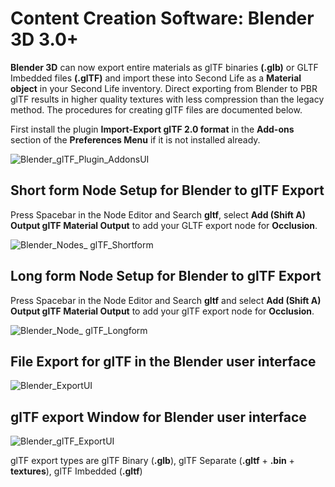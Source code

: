 # Content Creation Software: Blender 3D 3.0+

**Blender 3D** can now export entire materials as glTF binaries **(.glb)** or GLTF Imbedded files **(.glTF)** and import these into Second Life as a **Material object** in your Second Life inventory.
Direct exporting from Blender to PBR glTF results in higher quality textures with less compression than the legacy method. The procedures for creating glTF files are documented below.

First install the plugin **Import-Export glTF 2.0 format** in the **Add-ons** section of the **Preferences Menu** if it is not installed already.

![Blender_glTF_Plugin_AddonsUI](https://github.com/tobiasthemole/content-dev/assets/137837207/40ad2a97-e0fa-4212-a10b-f96cbcd9cfb1)

## **Short form Node Setup for Blender to glTF Export**

Press Spacebar in the Node Editor and Search **gltf**, select **Add (Shift A) Output glTF Material Output** to add your GLTF export node for **Occlusion**. 

![Blender_Nodes_ glTF_Shortform](https://github.com/tobiasthemole/content-dev/assets/137837207/6ed3b827-03b4-4743-81f5-3f539ad4a52f)

## **Long form Node Setup for Blender to glTF Export**

Press Spacebar in the Node Editor and Search **gltf** and select **Add (Shift A) Output glTF Material Output** to add your glTF export node for **Occlusion**.

![Blender_Node_ glTF_Longform](https://github.com/tobiasthemole/content-dev/assets/137837207/4f2bd465-dc6b-4778-812a-acce2f17d6ec)

## File Export for glTF in the Blender user interface

![Blender_ExportUI](https://github.com/tobiasthemole/content-dev/assets/137837207/12bdbdc2-a186-4592-a806-b9b01e14bd48)

## glTF export Window for Blender user interface

![Blender_glTF_ExportUI](https://github.com/tobiasthemole/content-dev/assets/137837207/aee4d99b-40e0-4677-9c72-55a4f7f59e13)

glTF export types are glTF Binary (**.glb**), glTF Separate (**.gltf** + **.bin** + **textures**), glTF Imbedded (**.gltf**)
